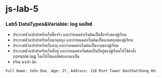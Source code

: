 # js-lab-5
### Lab5 DataTypes&Variable: log ผลลัพธ์
- ประกาศตัวแปรสำหรับเก็บชื่อจริง และกำหนดค่าเริ่มต้นเป็นชื่อจริงของผู้เรียน
- ประกาศตัวแปรสำหรับเก็บนามสกุล และกำหนดค่าเริ่มต้นเป็นนามสกุลของผู้เรียน
- ประกาศตัวแปรสำหรับเก็บอายุ และกำหนดค่าเริ่มต้นเป็นอายุของผู้เรียน
- ประกาศตัวแปรสำหรับเก็บที่อยู่ และกำหนดค่าเริ่มต้นเป็นที่อยู่ของผู้เรียนให้ใช้คำสั่ง console.log โดยให้ได้ผลลัพธ์ออกมาเป็น
- หริณ มาเบ้า มิก

```Shell
Full Name: John Doe, Age: 27, Address: 118 Mint Tower Banthatthong Rd.
```
